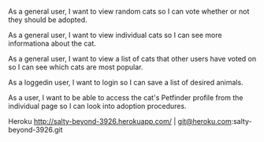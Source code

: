 As a general user, I want to view random cats so I can vote whether or not they should be adopted. 

As a general user, I want to view individual cats so I can see more informationa about the cat. 

As a general user, I want to view a list of cats that other users have voted on so I can see which cats are most popular. 

As a loggedin user, I want to login so I can save a list of desired animals. 

As a user, I want to be able to access the cat's Petfinder profile from the individual page so I can look into adoption procedures. 

Heroku 
http://salty-beyond-3926.herokuapp.com/ | git@heroku.com:salty-beyond-3926.git